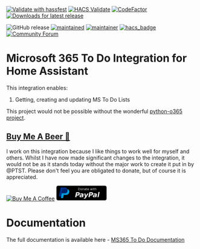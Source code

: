 [![Validate with hassfest](https://github.com/RogerSelwyn/ms365-todo/actions/workflows/hassfest.yaml/badge.svg)](https://github.com/RogerSelwyn/ms365-todo/actions/workflows/hassfest.yaml) [![HACS Validate](https://github.com/RogerSelwyn/ms365-todo/actions/workflows/hacs.yaml/badge.svg)](https://github.com/RogerSelwyn/ms365-todo/actions/workflows/hacs.yaml) [![CodeFactor](https://www.codefactor.io/repository/github/rogerselwyn/ms365-todo/badge)](https://www.codefactor.io/repository/github/rogerselwyn/ms365-todo) [![Downloads for latest release](https://img.shields.io/github/downloads/RogerSelwyn/ms365-todo/latest/total.svg)](https://github.com/RogerSelwyn/ms365-todo/releases/latest)

![GitHub release](https://img.shields.io/github/v/release/RogerSelwyn/ms365-todo) [![maintained](https://img.shields.io/maintenance/yes/2024.svg)](#) [![maintainer](https://img.shields.io/badge/maintainer-%20%40RogerSelwyn-blue.svg)](https://github.com/RogerSelwyn) [![hacs_badge](https://img.shields.io/badge/HACS-Default-41BDF5.svg)](https://github.com/hacs/integration) [![Community Forum](https://img.shields.io/badge/community-forum-brightgreen.svg)](https://community.home-assistant.io/t/office-365-calendar-access)

# Microsoft 365 To Do Integration for Home Assistant

This integration enables:
1. Getting, creating and updating MS To Do Lists

This project would not be possible without the wonderful [python-o365 project](https://github.com/O365/python-o365).

## [Buy Me A Beer 🍻](https://buymeacoffee.com/rogtp)
I work on this integration because I like things to work well for myself and others. Whilst I have now made significant changes to the integration, it would not be as it stands today without the major work to create it put in by @PTST. Please don't feel you are obligated to donate, but of course it is appreciated.

<a href="https://www.buymeacoffee.com/rogtp" target="_blank"><img src="https://cdn.buymeacoffee.com/buttons/default-orange.png" alt="Buy Me A Coffee" height="41" width="174"></a> 
<a href="https://www.paypal.com/donate/?hosted_button_id=F7TGHNGH7A526">
  <img src="https://github.com/RogerSelwyn/actions/blob/e82dab9e5643bbb82e182215a748a3024e3e7eac/images/paypal-donate-button.png" alt="Donate with PayPal" height="40"/>
</a>

# Documentation

The full documentation is available here - [MS365 To Do Documentation](https://rogerselwyn.github.io/ms365-todo/)
